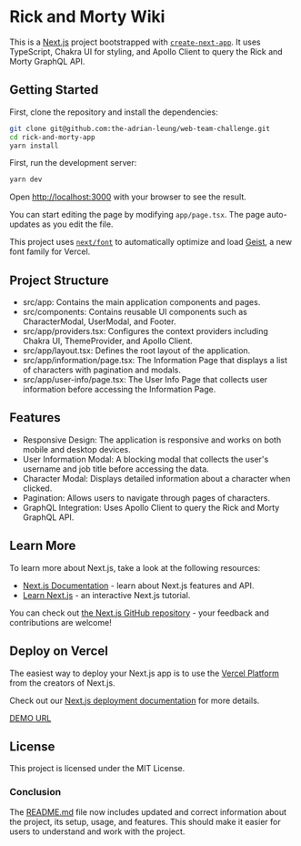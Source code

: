 # Rick and Morty Wiki

This is a [Next.js](https://nextjs.org) project bootstrapped with [`create-next-app`](https://nextjs.org/docs/app/api-reference/cli/create-next-app). It uses TypeScript, Chakra UI for styling, and Apollo Client to query the Rick and Morty GraphQL API.

## Getting Started

First, clone the repository and install the dependencies:

```bash
git clone git@github.com:the-adrian-leung/web-team-challenge.git
cd rick-and-morty-app
yarn install
```

First, run the development server:

```bash
yarn dev
```

Open [http://localhost:3000](http://localhost:3000) with your browser to see the result.

You can start editing the page by modifying `app/page.tsx`. The page auto-updates as you edit the file.

This project uses [`next/font`](https://nextjs.org/docs/app/building-your-application/optimizing/fonts) to automatically optimize and load [Geist](https://vercel.com/font), a new font family for Vercel.

## Project Structure
- src/app: Contains the main application components and pages.
- src/components: Contains reusable UI components such as CharacterModal, UserModal, and Footer.
- src/app/providers.tsx: Configures the context providers including Chakra UI, ThemeProvider, and Apollo Client.
- src/app/layout.tsx: Defines the root layout of the application.
- src/app/information/page.tsx: The Information Page that displays a list of characters with pagination and modals.
- src/app/user-info/page.tsx: The User Info Page that collects user information before accessing the Information Page.

## Features
- Responsive Design: The application is responsive and works on both mobile and desktop devices.
- User Information Modal: A blocking modal that collects the user's username and job title before accessing the data.
- Character Modal: Displays detailed information about a character when clicked.
- Pagination: Allows users to navigate through pages of characters.
- GraphQL Integration: Uses Apollo Client to query the Rick and Morty GraphQL API.

## Learn More

To learn more about Next.js, take a look at the following resources:

- [Next.js Documentation](https://nextjs.org/docs) - learn about Next.js features and API.
- [Learn Next.js](https://nextjs.org/learn) - an interactive Next.js tutorial.

You can check out [the Next.js GitHub repository](https://github.com/vercel/next.js) - your feedback and contributions are welcome!

## Deploy on Vercel

The easiest way to deploy your Next.js app is to use the [Vercel Platform](https://vercel.com/new?utm_medium=default-template&filter=next.js&utm_source=create-next-app&utm_campaign=create-next-app-readme) from the creators of Next.js.

Check out our [Next.js deployment documentation](https://nextjs.org/docs/app/building-your-application/deploying) for more details.

[DEMO URL](https://web-team-challenge.vercel.app/)

## License
This project is licensed under the MIT License.

### Conclusion

The [README.md](http://_vscodecontentref_/1) file now includes updated and correct information about the project, its setup, usage, and features. This should make it easier for users to understand and work with the project.